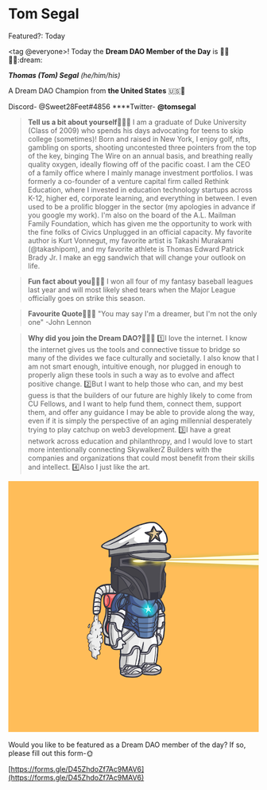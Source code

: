 # Tom Segal

Featured?: Today

<tag @everyone>!
Today the **Dream DAO Member of the Day** is 🥳🌮💃🏿:dream:

***Thomas (Tom) Segal** (he/him/his)*

A Dream DAO Champion from **the United States** 🇺🇸🚀

Discord- @Sweet28Feet#4856
****Twitter- **@tomsegal** 

> **Tell us a bit about yourself**👨🏻‍🚀
I am a graduate of Duke University (Class of 2009) who spends his days advocating for teens to skip college (sometimes)! Born and raised in New York, I enjoy golf, nfts, gambling on sports, shooting uncontested three pointers from the top of the key, binging The Wire on an annual basis, and breathing really quality oxygen, ideally flowing off of the pacific coast. 
I am the CEO of a family office where I mainly manage investment portfolios. I was formerly a co-founder of a venture capital firm called Rethink Education, where I invested in education technology startups across K-12, higher ed, corporate learning, and everything in between. I even used to be a prolific blogger in the sector (my apologies in advance if you google my work). 
I'm also on the board of the A.L. Mailman Family Foundation, which has given me the opportunity to work with the fine folks of Civics Unplugged in an official capacity. My favorite author is Kurt Vonnegut, my favorite artist is Takashi Murakami (@takashipom), and my favorite athlete is Thomas Edward Patrick Brady Jr. I make an egg sandwich that will change your outlook on life.

> **Fun fact about you**👨🏻‍🚀
I won all four of my fantasy baseball leagues last year and will most likely shed tears when the Major League officially goes on strike this season.

> **Favourite Quote**👨🏻‍🚀
"You may say I'm a dreamer, but I'm not the only one" -John Lennon

> **Why did you join the Dream DAO?**👨🏻‍🚀
1️⃣I love the internet. I know the internet gives us the tools and connective tissue to bridge so many of the divides we face culturally and societally. I also know that I am not smart enough, intuitive enough, nor plugged in enough to properly align these tools in such a way as to evolve and affect positive change. 
2️⃣But I want to help those who can, and my best guess is that the builders of our future are highly likely to come from CU Fellows, and I want to help fund them, connect them, support them, and offer any guidance I may be able to provide along the way, even if it is simply the perspective of an aging millennial desperately trying to play catchup on web3 development.
3️⃣I have a great network across education and philanthropy, and I would love to start more intentionally connecting SkywalkerZ Builders with the companies and organizations that could most benefit from their skills and intellect.
4️⃣Also I just like the art.

![Untitled](Tom%20Segal%208e110/Untitled.png)

Would you like to be featured as a Dream DAO member of the day?
If so, please fill out this form-🌞

[https://forms.gle/D45ZhdoZf7Ac9MAV6](https://forms.gle/D45ZhdoZf7Ac9MAV6)